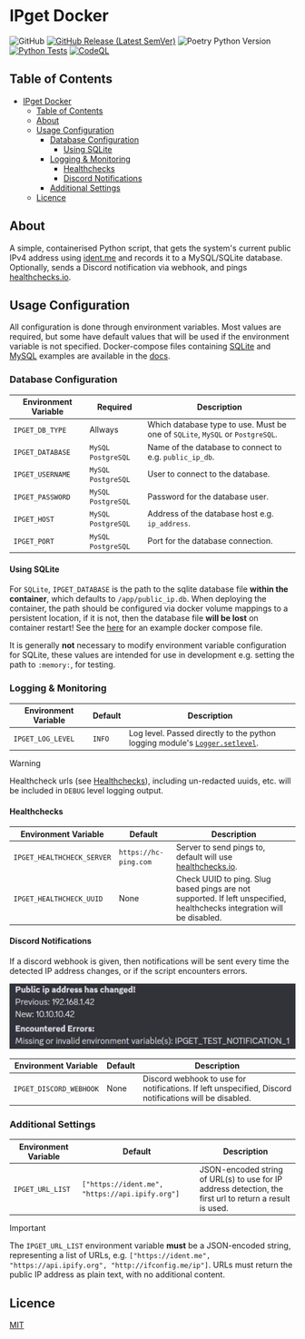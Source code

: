 # IPget Docker

![GitHub](https://img.shields.io/github/license/LunaPurpleSunshine/ipget?label=licence)
[![GitHub Release (Latest SemVer)](https://img.shields.io/github/v/release/LunaPurpleSunshine/ipget?sort=semver)](https://github.com/LunaPurpleSunshine/ipget-docker/releases)
![Poetry Python Version](https://img.shields.io/badge/dynamic/toml?url=https%3A%2F%2Fraw.githubusercontent.com%2FLunaPurpleSunshine%2Fipget%2Fmaster%2Fpyproject.toml&query=%24.tool.poetry.dependencies.python&logoColor=12a8ff&label=python)
[![Python Tests](https://github.com/LunaPurpleSunshine/ipget/actions/workflows/python-tests.yml/badge.svg)](https://github.com/LunaPurpleSunshine/ipget/actions/workflows/python-tests.yml)
[![CodeQL](https://github.com/LunaPurpleSunshine/ipget/actions/workflows/codeql.yml/badge.svg)](https://github.com/LunaPurpleSunshine/ipget/actions/workflows/codeql.yml)

## Table of Contents

- [IPget Docker](#ipget-docker)
  - [Table of Contents](#table-of-contents)
  - [About](#about)
  - [Usage Configuration](#usage-configuration)
    - [Database Configuration](#database-configuration)
      - [Using SQLite](#using-sqlite)
    - [Logging \& Monitoring](#logging--monitoring)
      - [Healthchecks](#healthchecks)
      - [Discord Notifications](#discord-notifications)
    - [Additional Settings](#additional-settings)
  - [Licence](#licence)

## About

A simple, containerised Python script, that gets the system's current public IPv4 address using [ident.me](https://api.ident.me) and records it to a MySQL/SQLite database.
Optionally, sends a Discord notification via webhook, and pings [healthchecks.io](https://healthchecks.io/).

## Usage Configuration

All configuration is done through environment variables. Most values are required, but some have default values that will be used if the environment variable is not specified.
Docker-compose files containing [SQLite](docs/sqlite-example-compose.yaml) and [MySQL](docs/mysql-example-compose.yaml) examples are available in the [docs](docs).

### Database Configuration

| Environment Variable | Required             | Description                                                                   |
| -------------------- | -------------------- | ----------------------------------------------------------------------------- |
| `IPGET_DB_TYPE`      | Allways              | Which database type to use. Must be one of `SQLite`, `MySQL` or `PostgreSQL`. |
| `IPGET_DATABASE`     | `MySQL` `PostgreSQL` | Name of the database to connect to e.g. `public_ip_db`.                       |
| `IPGET_USERNAME`     | `MySQL` `PostgreSQL` | User to connect to the database.                                              |
| `IPGET_PASSWORD`     | `MySQL` `PostgreSQL` | Password for the database user.                                               |
| `IPGET_HOST`         | `MySQL` `PostgreSQL` | Address of the database host e.g. `ip_address`.                               |
| `IPGET_PORT`         | `MySQL` `PostgreSQL` | Port for the database connection.                                             |

#### Using SQLite

For `SQLite`, `IPGET_DATABASE` is the path to the sqlite database file **within the container**, which defaults to `/app/public_ip.db`.
When deploying the container, the path should be configured via docker volume mappings to a persistent location, if it is not, then the database file **will be lost** on container restart!
See the [here](docs/sqlite-example-compose.yaml) for an example docker compose file.

It is generally **not** necessary to modify environment variable configuration for SQLite, these values are intended for use in development e.g. setting the path to `:memory:`, for testing.

### Logging & Monitoring

| Environment Variable | Default | Description                                                                                                                                              |
| -------------------- | ------- | -------------------------------------------------------------------------------------------------------------------------------------------------------- |
| `IPGET_LOG_LEVEL`    | `INFO`  | Log level. Passed directly to the python logging module's [`Logger.setlevel`](https://docs.python.org/3.7/library/logging.html#logging.Logger.setLevel). |

>[!WARNING]
> Healthcheck urls (see [Healthchecks](#healthchecks)), including un-redacted uuids, etc. will be included in `DEBUG` level logging output.

#### Healthchecks

| Environment Variable       | Default               | Description                                                                                                             |
| -------------------------- | --------------------- | ----------------------------------------------------------------------------------------------------------------------- |
| `IPGET_HEALTHCHECK_SERVER` | `https://hc-ping.com` | Server to send pings to, default will use [healthchecks.io](https://healthchecks.io).                                   |
| `IPGET_HEALTHCHECK_UUID`   | None                  | Check UUID to ping. Slug based pings are not supported. If left unspecified, healthchecks integration will be disabled. |

#### Discord Notifications

If a discord webhook is given, then notifications will be sent every time the detected IP address changes, or if the script encounters errors.

![Example discord notifications](docs/images/notifications.jpg "Example discord notifications")

| Environment Variable    | Default | Description                                                                                            |
| ----------------------- | ------- | ------------------------------------------------------------------------------------------------------ |
| `IPGET_DISCORD_WEBHOOK` | None    | Discord webhook to use for notifications. If left unspecified, Discord notifications will be disabled. |

### Additional Settings

| Environment Variable | Default                                         | Description                                                                                              |
| -------------------- | ----------------------------------------------- | -------------------------------------------------------------------------------------------------------- |
| `IPGET_URL_LIST`     | `["https://ident.me", "https://api.ipify.org"]` | JSON-encoded string of URL(s) to use for IP address detection, the first url to return a result is used. |

> [!IMPORTANT]
> The `IPGET_URL_LIST` environment variable **must** be a JSON-encoded string, representing a list of URLs, e.g. `["https://ident.me", "https://api.ipify.org", "http://ifconfig.me/ip"]`.
> URLs must return the public IP address as plain text, with no additional content.

## Licence

[MIT](LICENCE.txt)
